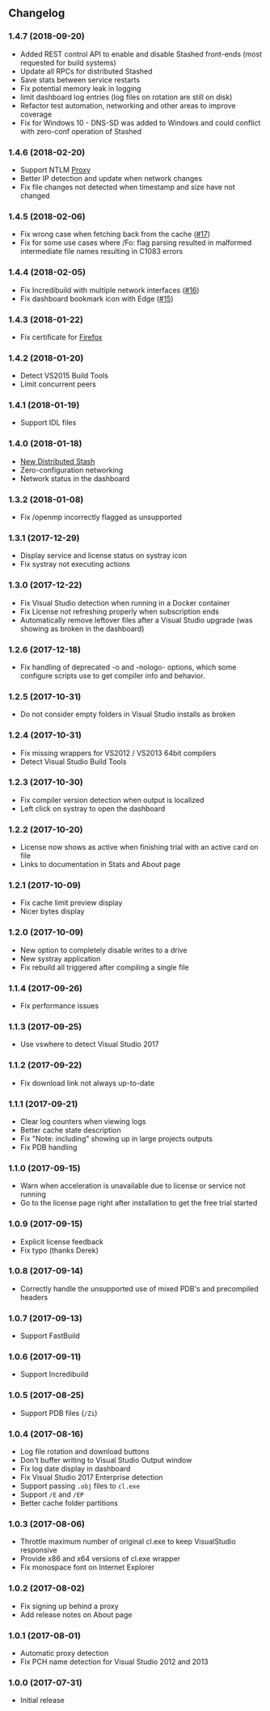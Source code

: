 ## Changelog

### 1.4.7 (2018-09-20)

-   Added REST control API to enable and disable Stashed front-ends (most requested for build systems)
-   Update all RPCs for distributed Stashed
-   Save stats between service restarts
-   Fix potential memory leak in logging
-   limit dashboard log entries (log files on rotation are still on disk)
-   Refactor test automation, networking and other areas to improve coverage
-   Fix for Windows 10 - DNS-SD was added to Windows and could conflict with zero-conf operation of Stashed

### 1.4.6 (2018-02-20)

-   Support NTLM [Proxy](https://github.com/playscale/stashed.io/wiki/Proxy)
-   Better IP detection and update when network changes
-   Fix file changes not detected when timestamp and size have not changed

### 1.4.5 (2018-02-06)

-   Fix wrong case when fetching back from the cache ([#17](https://github.com/playscale/stashed.io/issues/17))
-   Fix for some use cases where /Fo:<output> flag parsing resulted in malformed intermediate file names resulting in C1083 errors

### 1.4.4 (2018-02-05)

-   Fix Incredibuild with multiple network interfaces ([#16](https://github.com/playscale/stashed.io/issues/16))
-   Fix dashboard bookmark icon with Edge ([#15](https://github.com/playscale/stashed.io/issues/15))

### 1.4.3 (2018-01-22)

-   Fix certificate for [Firefox](https://github.com/playscale/stashed.io/wiki/Firefox)

### 1.4.2 (2018-01-20)

-   Detect VS2015 Build Tools
-   Limit concurrent peers

### 1.4.1 (2018-01-19)

-   Support IDL files

### 1.4.0 (2018-01-18)

-   [New Distributed Stash](https://github.com/playscale/stashed.io/wiki/Distributed-Stash)
-   Zero-configuration networking
-   Network status in the dashboard

### 1.3.2 (2018-01-08)

-   Fix /openmp incorrectly flagged as unsupported

### 1.3.1 (2017-12-29)

-   Display service and license status on systray icon
-   Fix systray not executing actions

### 1.3.0 (2017-12-22)

-   Fix Visual Studio detection when running in a Docker container
-   Fix License not refreshing properly when subscription ends
-   Automatically remove leftover files after a Visual Studio upgrade (was showing as broken in the dashboard)

### 1.2.6 (2017-12-18)

-   Fix handling of deprecated -o and -nologo- options, which some configure scripts use to get compiler info and behavior.

### 1.2.5 (2017-10-31)

-   Do not consider empty folders in Visual Studio installs as broken

### 1.2.4 (2017-10-31)

-   Fix missing wrappers for VS2012 / VS2013 64bit compilers
-   Detect Visual Studio Build Tools

### 1.2.3 (2017-10-30)

-   Fix compiler version detection when output is localized
-   Left click on systray to open the dashboard

### 1.2.2 (2017-10-20)

-   License now shows as active when finishing trial with an active card on file
-   Links to documentation in Stats and About page

### 1.2.1 (2017-10-09)

-   Fix cache limit preview display
-   Nicer bytes display

### 1.2.0 (2017-10-09)

-   New option to completely disable writes to a drive
-   New systray application
-   Fix rebuild all triggered after compiling a single file

### 1.1.4 (2017-09-26)

-   Fix performance issues

### 1.1.3 (2017-09-25)

-   Use vswhere to detect Visual Studio 2017

### 1.1.2 (2017-09-22)

-   Fix download link not always up-to-date

### 1.1.1 (2017-09-21)

-   Clear log counters when viewing logs
-   Better cache state description
-   Fix "Note: including" showing up in large projects outputs
-   Fix PDB handling

### 1.1.0 (2017-09-15)

-   Warn when acceleration is unavailable due to license or service not running
-   Go to the license page right after installation to get the free trial started

### 1.0.9 (2017-09-15)

-   Explicit license feedback
-   Fix typo (thanks Derek)

### 1.0.8 (2017-09-14)

-   Correctly handle the unsupported use of mixed PDB's and precompiled headers

### 1.0.7 (2017-09-13)

-   Support FastBuild

### 1.0.6 (2017-09-11)

-   Support Incredibuild

### 1.0.5 (2017-08-25)

-   Support PDB files (`/Zi`)

### 1.0.4 (2017-08-16)

-   Log file rotation and download buttons
-   Don't buffer writing to Visual Studio Output window
-   Fix log date display in dashboard
-   Fix Visual Studio 2017 Enterprise detection
-   Support passing `.obj` files to `cl.exe`
-   Support `/E` and `/EP`
-   Better cache folder partitions

### 1.0.3 (2017-08-06)

-   Throttle maximum number of original cl.exe to keep VisualStudio responsive
-   Provide x86 and x64 versions of cl.exe wrapper
-   Fix monospace font on Internet Explorer

### 1.0.2 (2017-08-02)

-   Fix signing up behind a proxy
-   Add release notes on About page

### 1.0.1 (2017-08-01)

-   Automatic proxy detection
-   Fix PCH name detection for Visual Studio 2012 and 2013

### 1.0.0 (2017-07-31)

-   Initial release
